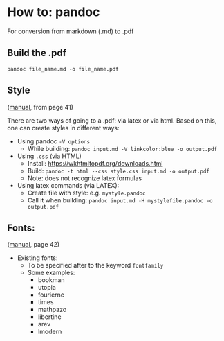 # How to: pandoc


For conversion from markdown (.md) to .pdf

## Build the .pdf
`pandoc file_name.md -o file_name.pdf`

## Style 
([manual](https://pandoc.org/MANUAL.pdf), from page 41)

There are two ways of going to a .pdf: via latex or via html. Based on this, one can create styles in different ways:
- Using pandoc `-V options` 
  - While building: `pandoc input.md -V linkcolor:blue -o output.pdf`  
- Using `.css` (via HTML) 
  - Install: https://wkhtmltopdf.org/downloads.html
  - Build: `pandoc -t html --css style.css input.md -o output.pdf`
  - Note: does not recognize latex formulas
- Using latex commands (via LATEX):
  - Create file with style: e.g. `mystyle.pandoc`
  - Call it when building: `pandoc input.md -H mystylefile.pandoc -o output.pdf`


## Fonts: 
([manual](https://pandoc.org/MANUAL.pdf), page 42)
- Existing fonts:
  - To be specified after to the keyword `fontfamily`
  - Some examples:
    - bookman
    - utopia
    - fouriernc 
    - times
    - mathpazo 
    - libertine
    - arev
    - lmodern
